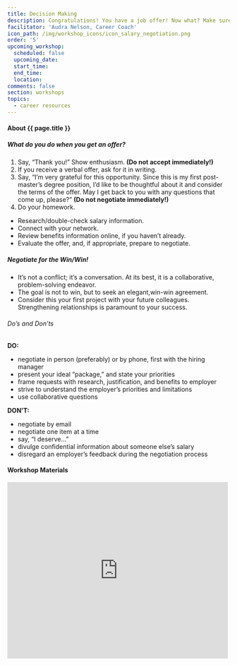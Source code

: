 ```yaml
---
title: Decision Making
description: Congratulations! You have a job offer! Now what? Make sure you evaluate the offer, negotiate what you want, and close the deal.
facilitator: 'Audra Nelson, Career Coach'
icon_path: /img/workshop_icons/icon_salary_negotiation.png
order: '5'
upcoming_workshop:
  scheduled: false
  upcoming_date:
  start_time:
  end_time:
  location:
comments: false
section: workshops
topics: 
  - career resources
---
```


#### About {{ page.title }}

##### What do you do when you get an offer? 

1. Say, “Thank you!” Show enthusiasm. **(Do not accept immediately!)**
2. If you receive a verbal offer, ask for it in writing.
3. Say, “I’m very grateful for this opportunity. Since this is my first post-master’s degree position, I’d like to be thoughtful about it and consider the terms of the offer. May I get back to you with any questions that come up, please?” **(Do not negotiate immediately!)**
4. Do your homework.
  * Research/double-check salary information. 
  * Connect with your network.
  * Review benefits information online, if you haven’t already.
  * Evaluate the offer, and, if appropriate, prepare to negotiate.

##### Negotiate for the Win/Win!

* It’s not a conflict; it’s a conversation. At its best, it is a collaborative, problem-solving endeavor.
* The goal is not to win, but to seek an elegant,win-win agreement.
* Consider this your first project with your future colleagues. Strengthening relationships is paramount to your success.

###### Do’s and Don’ts

**DO:**

* negotiate in person (preferably) or by phone, first with the hiring manager
* present your ideal “package,” and state your priorities 
* frame requests with research, justification, and benefits to employer 
* strive to understand the employer’s priorities and limitations
* use collaborative questions
 
**DON’T:**

* negotiate by email
* negotiate one item at a time
* say, “I deserve…”
* divulge confidential information about someone else’s salary
* disregard an employer’s feedback during the negotiation
process

#### Workshop Materials

<iframe src="https://app.box.com/embed/preview/lc9uqffmpj0mmz8tpt896ncbh8pptj3d?theme=dark" width="500" height="400" frameborder="0" allowfullscreen webkitallowfullscreen msallowfullscreen></iframe>

